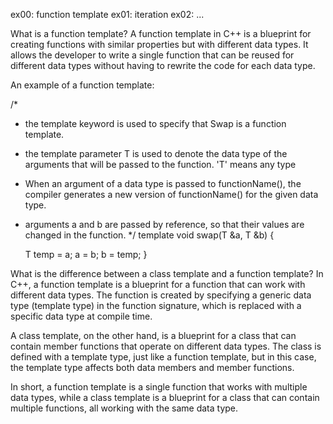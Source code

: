 ex00: function template
ex01: iteration
ex02: ...

What is a function template?
A function template in C++ is a blueprint for creating functions with similar properties but with different data types. It allows the developer to write a single function that can be reused for different data types without having to rewrite the code for each data type. 

An example of a function template: 

/*
- the template keyword is used to specify that Swap is a function template. 
- the template parameter T is used to denote the data type of the arguments that will be passed to the function. 'T' means any type
- When an argument of a data type is passed to functionName(), the compiler generates a new version of functionName() for the given data type.
- arguments a and b are passed by reference, so that their values are changed in the function.
*/
template <typename T>
void	swap(T &a, T &b) {

	T temp = a;
	a = b;
	b = temp;
}


What is the difference between a class template and a function template?
In C++, a function template is a blueprint for a function that can work with different data types. The function is created by specifying a generic data type (template type) in the function signature, which is replaced with a specific data type at compile time.

A class template, on the other hand, is a blueprint for a class that can contain member functions that operate on different data types. The class is defined with a template type, just like a function template, but in this case, the template type affects both data members and member functions.

In short, a function template is a single function that works with multiple data types, while a class template is a blueprint for a class that can contain multiple functions, all working with the same data type.
